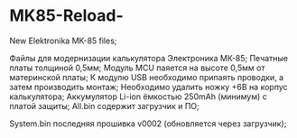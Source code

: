 # MK85-Reload-
New Elektronika MK-85 files;

Файлы для модернизации калькулятора Электроника МК-85;
Печатные платы толщиной 0,5мм;
Модуль MCU паяется на высоте 0,5мм от материнской платы;
К модулю USB необходимо припаять проводки, а затем производить монтаж;
Необходимо удалить ножку +6В на корпус калькулятора;
Аккумулятор Li-ion ёмкостью 250mAh (минимум) с платой защиты;
All.bin содержит загрузчик и ПО;

System.bin последняя прошивка v0002 (обновляется через загрузчик);
